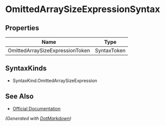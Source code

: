 # OmittedArraySizeExpressionSyntax

## Properties

| Name                            | Type        |
| ------------------------------- | ----------- |
| OmittedArraySizeExpressionToken | SyntaxToken |

## SyntaxKinds

* SyntaxKind\.OmittedArraySizeExpression

## See Also

* [Official Documentation](https://docs.microsoft.com/en-us/dotnet/api/microsoft.codeanalysis.csharp.syntax.omittedarraysizeexpressionsyntax)


*\(Generated with [DotMarkdown](http://github.com/JosefPihrt/DotMarkdown)\)*